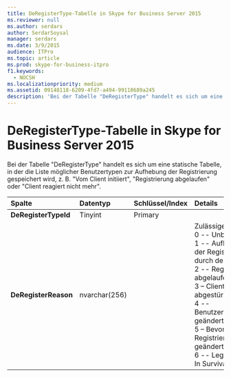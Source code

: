 ```yaml
---
title: DeRegisterType-Tabelle in Skype for Business Server 2015
ms.reviewer: null
ms.author: serdars
author: SerdarSoysal
manager: serdars
ms.date: 3/9/2015
audience: ITPro
ms.topic: article
ms.prod: skype-for-business-itpro
f1.keywords:
  - NOCSH
ms.localizationpriority: medium
ms.assetid: 09148118-6209-4fd7-a494-99118689a245
description: 'Bei der Tabelle "DeRegisterType" handelt es sich um eine statische Tabelle, in der die Liste möglicher Benutzertypen zur Aufhebung der Registrierung gespeichert wird, z. B. "Vom Client initiiert", "Registrierung abgelaufen" oder "Client reagiert nicht mehr".'
---
```


# <a name="deregistertype-table-in-skype-for-business-server-2015"></a>DeRegisterType-Tabelle in Skype for Business Server 2015
 
Bei der Tabelle "DeRegisterType" handelt es sich um eine statische Tabelle, in der die Liste möglicher Benutzertypen zur Aufhebung der Registrierung gespeichert wird, z. B. "Vom Client initiiert", "Registrierung abgelaufen" oder "Client reagiert nicht mehr".
  
|**Spalte**|**Datentyp**|**Schlüssel/Index**|**Details**|
|:-----|:-----|:-----|:-----|
|**DeRegisterTypeId** <br/> |Tinyint  <br/> |Primary  <br/> ||
|**DeRegisterReason** <br/> |nvarchar(256)  <br/> || Zulässige Werte: <br/>  0 -- Unbekannt <br/>  1 -- Aufhebung der Registrierung durch den Client <br/>  2 -- Registrierung abgelaufen <br/>  3 – Client abgestürzt <br/>  4 -- Benutzerattribute geändert <br/>  5 – Bevorzugte Registrierungsstelle geändert <br/>  6 -- Legacyclient In Survival Mode <br/> |
   

